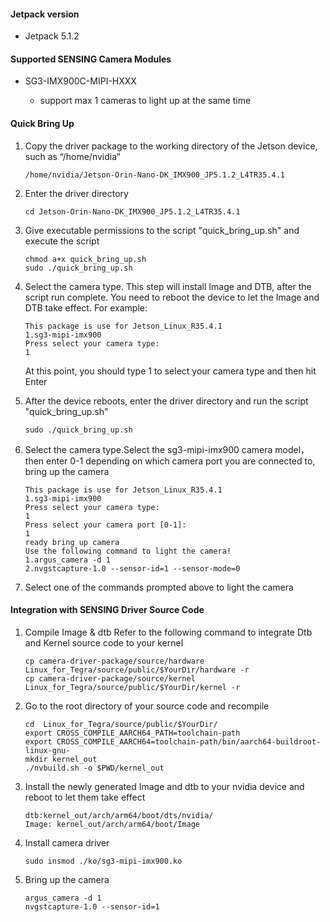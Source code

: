 #### Jetpack version

* Jetpack 5.1.2

#### Supported SENSING Camera Modules

* SG3-IMX900C-MIPI-HXXX

  * support max 1 cameras to light up at the same time

#### Quick Bring Up

1. Copy the driver package to the working directory of the Jetson device, such as “/home/nvidia”

   ```
   /home/nvidia/Jetson-Orin-Nano-DK_IMX900_JP5.1.2_L4TR35.4.1
   ```
2. Enter the driver directory

   ```
   cd Jetson-Orin-Nano-DK_IMX900_JP5.1.2_L4TR35.4.1
   ```
3. Give executable permissions to the script "quick_bring_up.sh" and execute the script

   ```
   chmod a+x quick_bring_up.sh
   sudo ./quick_bring_up.sh
   ```
4. Select the camera type. This step will install Image and DTB, after the script run complete.
   You need to reboot the device to let the Image and DTB take effect.
   For example:

   ```
   This package is use for Jetson_Linux_R35.4.1
   1.sg3-mipi-imx900
   Press select your camera type:
   1
   ```

   At this point, you should type 1 to select your camera type and then hit Enter
5. After the device reboots, enter the driver directory and run the script "quick_bring_up.sh"

   ```
   sudo ./quick_bring_up.sh
   ```
6. Select the camera type.Select the sg3-mipi-imx900 camera model，then enter 0-1 depending on which
   camera port you are connected to, bring up the camera

   ```
   This package is use for Jetson_Linux_R35.4.1
   1.sg3-mipi-imx900
   Press select your camera type:
   1
   Press select your camera port [0-1]:
   1
   ready bring up camera
   Use the following command to light the camera!
   1.argus_camera -d 1
   2.nvgstcapture-1.0 --sensor-id=1 --sensor-mode=0
   ```
7. Select one of the commands prompted above to light the camera

#### Integration with SENSING Driver Source Code

1. Compile Image & dtb
   Refer to the following command to integrate Dtb and Kernel source code to your kernel

   ```
   cp camera-driver-package/source/hardware Linux_for_Tegra/source/public/$YourDir/hardware -r
   cp camera-driver-package/source/kernel Linux_for_Tegra/source/public/$YourDir/kernel -r
   ```
2. Go to the root directory of your source code and recompile

   ```
   cd  Linux_for_Tegra/source/public/$YourDir/
   export CROSS_COMPILE_AARCH64_PATH=toolchain-path
   export CROSS_COMPILE_AARCH64=toolchain-path/bin/aarch64-buildroot-linux-gnu-
   mkdir kernel_out
   ./nvbuild.sh -o $PWD/kernel_out
   ```
3. Install the newly generated Image and dtb to your nvidia device and reboot to let them take effect

   ```
   dtb:kernel_out/arch/arm64/boot/dts/nvidia/
   Image: kernel_out/arch/arm64/boot/Image
   ```
4. Install camera driver

   ```
   sudo insmod ./ko/sg3-mipi-imx900.ko
   ```
5. Bring up the camera

   ```
   argus_camera -d 1
   nvgstcapture-1.0 --sensor-id=1
   ```

